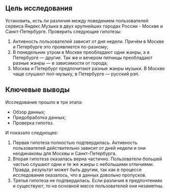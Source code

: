 ## Цель исследования

Установить, есть ли различия между поведением пользователей сервиса Яндекс.Музыка в двух крупнейших городах России - Москве и Санкт-Петербурге.
Проверить следующие гипотезы:
1. Активность пользователей зависит от дня недели. Причём в Москве и Петербурге это проявляется по-разному;
2. В понедельник утром в Москве преобладают одни жанры, а в Петербурге — другие. Так же и вечером пятницы преобладают разные жанры — в зависимости от города;
3. Москва и Петербург предпочитают разные жанры музыки. В Москве чаще слушают поп-музыку, в Петербурге — русский рэп.

## Ключевые выводы

Исследование прошло в три этапа:
- Обзор данных;
- Предобработка данных;
- Проверка гипотез.

И показало следующее:
1. Первая гипотеза полностью подтвердилась. Активность пользователей действительно зависит от дней недели и они неодинаковы для Москвы и Санкт-Петербурга.
2. Вторая гипотеза оказалась верна частично. Пользователи большей частью слушают одни и те же жанры с небольшими отличиями. Правда, результат может быть другим, так как в процессе исследования оказалось, что в данных довольно пропусков.
3. Третья гипотеза не подтвердилась. Если различия в предпочтениях и существуют, то на основной массе пользователей они незаметны.